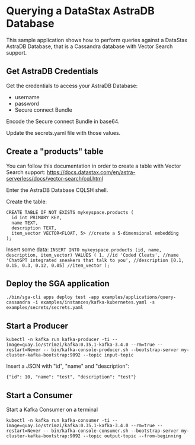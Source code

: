 # Querying a DataStax AstraDB Database

This sample application shows how to perform queries against a DataStax AstraDB Database,
that is a Cassandra database with Vector Search support.


## Get AstraDB Credentials 

Get the credentials to access your AstraDB Database:
- username
- password
- Secure connect Bundle

Encode the Secure connect Bundle in base64.

Update the secrets.yaml file with those values.

## Create a "products" table

You can follow this documentation in order to create a table with Vector Search support:
https://docs.datastax.com/en/astra-serverless/docs/vector-search/cql.html

Enter the AstraDB Database CQLSH shell.

Create the table:
```
CREATE TABLE IF NOT EXISTS mykeyspace.products (
  id int PRIMARY KEY,
  name TEXT,
  description TEXT,
  item_vector VECTOR<FLOAT, 5> //create a 5-dimensional embedding
);
```

Insert some data:
`INSERT INTO mykeyspace.products (id, name, description, item_vector)
VALUES (
1, //id
'Coded Cleats', //name
'ChatGPT integrated sneakers that talk to you', //description
[0.1, 0.15, 0.3, 0.12, 0.05] //item_vector
);`

## Deploy the SGA application

```
./bin/sga-cli apps deploy test -app examples/applications/query-cassandra -i examples/instances/kafka-kubernetes.yaml -s examples/secrets/secrets.yaml
```

## Start a Producer
```
kubectl -n kafka run kafka-producer -ti --image=quay.io/strimzi/kafka:0.35.1-kafka-3.4.0 --rm=true --restart=Never -- bin/kafka-console-producer.sh --bootstrap-server my-cluster-kafka-bootstrap:9092 --topic input-topic
```

Insert a JSON with "id", "name" and "description":

```
{"id": 10, "name": "test", "description": "test"}
```


## Start a Consumer

Start a Kafka Consumer on a terminal

```
kubectl -n kafka run kafka-consumer -ti --image=quay.io/strimzi/kafka:0.35.1-kafka-3.4.0 --rm=true --restart=Never -- bin/kafka-console-consumer.sh --bootstrap-server my-cluster-kafka-bootstrap:9092 --topic output-topic --from-beginning
```

